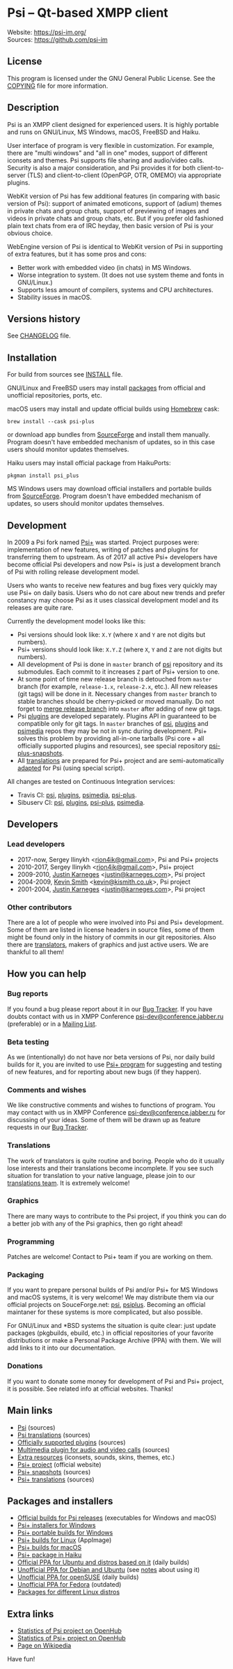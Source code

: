 # Psi &ndash; Qt-based XMPP client

Website: https://psi-im.org/ <br>
Sources: https://github.com/psi-im

## License

This program is licensed under the GNU General Public License. See the [COPYING](https://github.com/psi-im/psi/blob/master/COPYING) file for more information.

## Description

Psi is an XMPP client designed for experienced users. It is highly portable and runs on GNU/Linux, MS Windows, macOS, FreeBSD and Haiku.

User interface of program is very flexible in customization. For example, there are "multi windows" and "all in one" modes, support of different iconsets and themes. Psi supports file sharing and audio/video calls. Security is also a major consideration, and Psi provides it for both client-to-server (TLS) and client-to-client (OpenPGP, OTR, OMEMO) via appropriate plugins.

WebKit version of Psi has few additional features (in comparing with basic version of Psi): support of animated emoticons, support of (adium) themes in private chats and group chats, support of previewing of images and videos in private chats and group chats, etc. But if you prefer old fashioned plain text chats from era of IRC heyday, then basic version of Psi is your obvious choice.

WebEngine version of Psi is identical to WebKit version of Psi in supporting of extra features, but it has some pros and cons:

* Better work with embedded video (in chats) in MS Windows.
* Worse integration to system. (It does not use system theme and fonts in GNU/Linux.)
* Supports less amount of compilers, systems and CPU architectures.
* Stability issues in macOS.

## Versions history

See [CHANGELOG](https://github.com/psi-im/psi/blob/master/CHANGELOG) file.

## Installation

For build from sources see [INSTALL](https://github.com/psi-im/psi/blob/master/INSTALL.md) file.

GNU/Linux and FreeBSD users may install [packages](https://github.com/psi-im/psi#packages-and-installers) from official and unofficial repositories, ports, etc.

macOS users may install and update official builds using [Homebrew](https://brew.sh/) cask:

```
brew install --cask psi-plus
```

or download app bundles from [SourceForge](https://github.com/psi-im/psi#packages-and-installers) and install them manually. Program doesn't have embedded mechanism of updates, so in this case users should monitor updates themselves.

Haiku users may install official package from HaikuPorts:

```
pkgman install psi_plus
```

MS Windows users may download official installers and portable builds from [SourceForge](https://github.com/psi-im/psi#packages-and-installers). Program doesn't have embedded mechanism of updates, so users should monitor updates themselves.

## Development

In 2009 a Psi fork named [Psi+](https://psi-plus.com/) was started. Project purposes were: implementation of new features, writing of patches and plugins for transferring them to upstream. As of 2017 all active Psi+ developers have become official Psi developers and now Psi+ is just a development branch of Psi with rolling release development model.

Users who wants to receive new features and bug fixes very quickly may use Psi+ on daily basis. Users who do not care about new trends and prefer constancy may choose Psi as it uses classical development model and its releases are quite rare.

Currently the development model looks like this:

* Psi versions should look like: `X.Y` (where `X` and `Y` are not digits but numbers).
* Psi+ versions should look like: `X.Y.Z` (where `X`, `Y` and `Z` are not digits but numbers).
* All development of Psi is done in `master` branch of [psi](https://github.com/psi-im/psi) repository and its submodules. Each commit to it increases `Z` part of Psi+ version to one.
* At some point of time new release branch is detouched from `master` branch (for example, `release-1.x`, `release-2.x`, etc.). All new releases (git tags) will be done in it. Necessary changes from `master` branch to stable branches should be cherry-picked or moved manually. Do not forget to [merge release branch](admin/merge_release_to_master.sh) into `master` after adding of new git tags.
* Psi [plugins](https://github.com/psi-im/plugins) are developed separately. Plugins API in guaranteed to be compatible only for git tags. In `master` branches of [psi](https://github.com/psi-im/psi), [plugins](https://github.com/psi-im/plugins) and [psimedia](https://github.com/psi-im/psimedia) repos they may be not in sync during development. Psi+ solves this problem by providing all-in-one tarballs (Psi core + all officially supported plugins and resources), see special repository [psi-plus-snapshots](https://github.com/psi-plus/psi-plus-snapshots).
* All [translations](https://github.com/psi-plus/psi-plus-l10n) are prepared for Psi+ project and are semi-automatically [adapted](https://github.com/psi-im/psi-l10n) for Psi (using special script).

All changes are tested on Continuous Integration services:

* Travis CI: [psi](https://travis-ci.com/github/psi-im/psi), [plugins](https://travis-ci.com/github/psi-im/plugins), [psimedia](https://travis-ci.com/github/psi-im/psimedia), [psi-plus](https://travis-ci.com/github/psi-plus/psi-plus-snapshots).
* Sibuserv CI: [psi](https://sibuserv-ci.org/projects/psi), [plugins](https://sibuserv-ci.org/projects/psi-plugins), [psi-plus](https://sibuserv-ci.org/projects/psi-plus-snapshots), [psimedia](https://sibuserv-ci.org/projects/psimedia).

## Developers

### Lead developers

* 2017-now,  Sergey Ilinykh <<rion4ik@gmail.com>>, Psi and Psi+ projects
* 2010-2017, Sergey Ilinykh <<rion4ik@gmail.com>>, Psi+ project
* 2009-2010, [Justin Karneges](https://jblog.andbit.net/) <<justin@karneges.com>>, Psi project
* 2004-2009, [Kevin Smith](https://doomsong.co.uk/) <<kevin@kismith.co.uk>>, Psi project
* 2001-2004, [Justin Karneges](https://jblog.andbit.net/) <<justin@karneges.com>>, Psi project

### Other contributors

There are a lot of people who were involved into Psi and Psi+ development. Some of them are listed in license headers in source files, some of them might be found only in the history of commits in our git repositories. Also there are [translators](https://github.com/psi-plus/psi-plus-l10n/blob/master/AUTHORS), makers of graphics and just active users. We are thankful to all them!

## How you can help

### Bug reports

If you found a bug please report about it in our [Bug Tracker](https://github.com/psi-im/psi/issues). If you have doubts contact with us in XMPP Conference [psi-dev@conference.jabber.ru](xmpp:psi-dev@conference.jabber.ru?join) (preferable) or in a [Mailing List](https://groups.google.com/forum/#!forum/psi-users).

### Beta testing

As we (intentionally) do not have nor beta versions of Psi, nor daily build builds for it, you are invited to use [Psi+ program](https://psi-plus.com/) for suggesting and testing of new features, and for reporting about new bugs (if they happen).

### Comments and wishes

We like constructive comments and wishes to functions of program. You may contact with us in XMPP Conference [psi-dev@conference.jabber.ru](xmpp:psi-dev@conference.jabber.ru?join) for discussing of your ideas. Some of them will be drawn up as feature requests in our [Bug Tracker](https://github.com/psi-im/psi/issues).

### Translations

The work of translators is quite routine and boring. People who do it usually lose interests and their translations become incomplete. If you see such situation for translation to your native language, please join to our [translations team](https://www.transifex.com/tehnick/psi-plus/). It is extremely welcome!

### Graphics

There are many ways to contribute to the Psi project, if you think you can do a better job with any of the Psi graphics, then go right ahead!

### Programming

Patches are welcome! Contact to Psi+ team if you are working on them.

### Packaging

If you want to prepare personal builds of Psi and/or Psi+ for MS Windows and macOS systems, it is very welcome! We may distribute them via our official projects on SouceForge.net: [psi](https://sourceforge.net/projects/psi/), [psiplus](https://sourceforge.net/projects/psiplus/). Becoming an official maintaner for these systems is more complicated, but also possible.

For GNU/Linux and *BSD systems the situation is quite clear: just update packages (pkgbuilds, ebuild, etc.) in official repositories of your favorite distributions or make a Personal Package Archive (PPA) with them. We will add links to it into our documentation.

### Donations

If you want to donate some money for development of Psi and Psi+ project, it is possible. See related info at official websites. Thanks!

## Main links

* [Psi](https://github.com/psi-im/psi) (sources)
* [Psi translations](https://github.com/psi-im/psi-l10n) (sources)
* [Officially supported plugins](https://github.com/psi-im/plugins) (sources)
* [Multimedia plugin for audio and video calls](https://github.com/psi-im/psimedia) (sources)
* [Extra resources](https://github.com/psi-im/resources) (iconsets, sounds, skins, themes, etc.)
* [Psi+ project](https://psi-plus.com/) (official website)
* [Psi+ snapshots](https://github.com/psi-plus/psi-plus-snapshots) (sources)
* [Psi+ translations](https://github.com/psi-plus/psi-plus-l10n) (sources)

## Packages and installers

* [Official builds for Psi releases](https://sourceforge.net/projects/psi/files/) (executables for Windows and macOS)
* [Psi+ installers for Windows](https://sourceforge.net/projects/psiplus/files/Windows/Personal-Builds/KukuRuzo/)
* [Psi+ portable builds for Windows](https://sourceforge.net/projects/psiplus/files/Windows/Personal-Builds/tehnick/)
* [Psi+ builds for Linux](https://sourceforge.net/projects/psiplus/files/Linux/tehnick/) (AppImage)
* [Psi+ builds for macOS](https://sourceforge.net/projects/psiplus/files/macOS/tehnick/)
* [Psi+ package in Haiku](https://depot.haiku-os.org/psi_plus)
* [Official PPA for Ubuntu and distros based on it](https://launchpad.net/~psi-plus/+archive/ubuntu/ppa) (daily builds)
* [Unofficial PPA for Debian and Ubuntu](http://notesalexp.org/index-old.html) (see [notes](https://psi-plus.com/wiki/en:debian#nightly_builds) about using it)
* [Unofficial PPA for openSUSE](https://software.opensuse.org/package/psi-plus) (daily builds)
* [Unofficial PPA for Fedora](https://copr.fedorainfracloud.org/coprs/valdikss/psi-plus-snapshots/) (outdated)
* [Packages for different Linux distros](https://repology.org/metapackage/psi-plus/versions)

## Extra links

* [Statistics of Psi project on OpenHub](https://www.openhub.net/p/psi)
* [Statistics of Psi+ project on OpenHub](https://www.openhub.net/p/psi-plus)
* [Page on Wikipedia](https://en.wikipedia.org/wiki/Psi_\(instant_messaging_client\))

Have fun!
